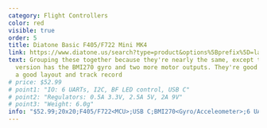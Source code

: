 ```yaml
---
category: Flight Controllers
color: red
visible: true
order: 5
title: Diatone Basic F405/F722 Mini MK4
link: https://www.diatone.us/search?type=product&options%5Bprefix%5D=last&options%5Bunavailable_products%5D=last&q=Mamba+MK4+mini+stack
text: Grouping these together because they're nearly the same, except the F722
  version has the BMI270 gyro and two more motor outputs. They're good FCs with
  a good layout and track record
# price: $52.99
# point1: "IO: 6 UARTs, I2C, BF LED control, USB C"
# point2: "Regulators: 0.5A 3.3V, 2.5A 5V, 2A 9V"
# point3: "Weight: 6.0g"
info: "$52.99;20x20;F405/F722<MCU>;USB C;BMI270<Gyro/Acceleometer>;6 UARTs;LED Control;0.5A 3.3V;2.5A 5V;2A 9V;6.0g"
---
```

